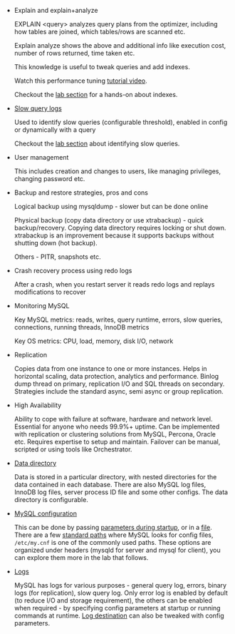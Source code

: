 *   Explain and explain+analyze

	EXPLAIN &lt;query> analyzes query plans from the optimizer, including how tables are joined, which tables/rows are scanned etc.

	Explain analyze shows the above and additional info like execution cost, number of rows returned, time taken etc.

	This knowledge is useful to tweak queries and add indexes.

	Watch this performance tuning [tutorial video](https://www.youtube.com/watch?v=pjRTLPeUOug).

	Checkout the [lab section](../lab.md) for a hands-on about indexes.

*   [Slow query logs](https://dev.mysql.com/doc/refman/5.7/en/slow-query-log.html)

	Used to identify slow queries (configurable threshold), enabled in config or dynamically with a query

	Checkout the [lab section](../lab.md) about identifying slow queries.

*   User management

	This includes creation and changes to users, like managing privileges, changing password etc.



*   Backup and restore strategies, pros and cons

	Logical backup using mysqldump - slower but can be done online

	Physical backup (copy data directory or use xtrabackup) -  quick backup/recovery. Copying data directory requires locking or shut down. xtrabackup is an improvement because it supports backups without shutting down (hot backup).

	Others - PITR, snapshots etc.


*   Crash recovery process using redo logs

	After a crash, when you restart server it reads redo logs and replays modifications to recover


*   Monitoring MySQL

	Key MySQL metrics: reads, writes, query runtime, errors, slow queries, connections, running threads, InnoDB metrics

	Key OS metrics: CPU, load, memory, disk I/O, network


*   Replication

    Copies data from one instance to one or more instances. Helps in horizontal scaling, data protection, analytics and performance. Binlog dump thread on primary, replication I/O and SQL threads on secondary. Strategies include the standard async, semi async or group replication.

*   High Availability

    Ability to cope with failure at software, hardware and network level. Essential for anyone who needs 99.9%+ uptime. Can be implemented with replication or clustering solutions from MySQL, Percona, Oracle etc. Requires expertise to setup and maintain. Failover can be manual, scripted or using tools like Orchestrator.

*   [Data directory](https://dev.mysql.com/doc/refman/8.0/en/data-directory.html)

    Data is stored in a particular directory, with nested directories for the data contained in each database. There are also MySQL log files, InnoDB log files, server process ID file and some other configs. The data directory is configurable.

*   [MySQL configuration](https://dev.mysql.com/doc/refman/5.7/en/server-configuration.html)

    This can be done by passing [parameters during startup](https://dev.mysql.com/doc/refman/5.7/en/server-options.html), or in a [file](https://dev.mysql.com/doc/refman/8.0/en/option-files.html). There are a few [standard paths](https://dev.mysql.com/doc/refman/8.0/en/option-files.html#option-file-order) where MySQL looks for config files, `/etc/my.cnf` is one of the commonly used paths. These options are organized under headers (mysqld for server and mysql for client), you can explore them more in the lab that follows.

*   [Logs](https://dev.mysql.com/doc/refman/5.7/en/server-logs.html)

    MySQL has logs for various purposes - general query log, errors, binary logs (for replication), slow query log. Only error log is enabled by default (to reduce I/O and storage requirement), the others can be enabled when required - by specifying config parameters at startup or running commands at runtime. [Log destination](https://dev.mysql.com/doc/refman/5.7/en/log-destinations.html) can also be tweaked with config parameters.
